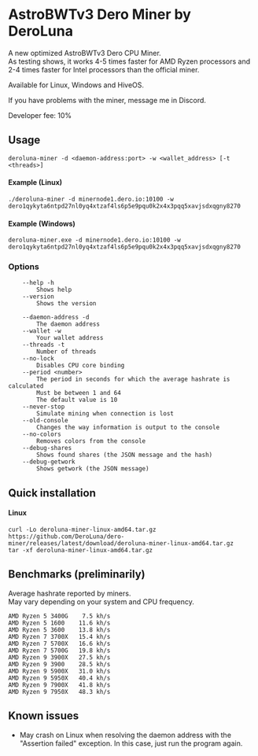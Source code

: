 # AstroBWTv3 Dero Miner by DeroLuna

A new optimized AstroBWTv3 Dero CPU Miner.\
As testing shows, it works 4-5 times faster for AMD Ryzen processors and 2-4 times faster for Intel processors than the official miner.

Available for Linux, Windows and HiveOS.

If you have problems with the miner, message me in Discord.

Developer fee: 10%

## Usage ##

```
deroluna-miner -d <daemon-address:port> -w <wallet_address> [-t <threads>]
```

#### Example (Linux)
```
./deroluna-miner -d minernode1.dero.io:10100 -w dero1qykyta6ntpd27nl0yq4xtzaf4ls6p5e9pqu0k2x4x3pqq5xavjsdxqgny8270
```
#### Example (Windows)
```
deroluna-miner.exe -d minernode1.dero.io:10100 -w dero1qykyta6ntpd27nl0yq4xtzaf4ls6p5e9pqu0k2x4x3pqq5xavjsdxqgny8270
```

### Options ###
```
    --help -h
        Shows help
    --version
        Shows the version

    --daemon-address -d
        The daemon address
    --wallet -w
        Your wallet address
    --threads -t
        Number of threads
    --no-lock
        Disables CPU core binding
    --period <number>
        The period in seconds for which the average hashrate is calculated
        Must be between 1 and 64
        The default value is 10
    --never-stop
        Simulate mining when connection is lost
    --old-console
        Changes the way information is output to the console
    --no-colors
        Removes colors from the console
    --debug-shares
        Shows found shares (the JSON message and the hash)
    --debug-getwork
        Shows getwork (the JSON message)
```

## Quick installation ##
#### Linux ####
```
curl -Lo deroluna-miner-linux-amd64.tar.gz https://github.com/DeroLuna/dero-miner/releases/latest/download/deroluna-miner-linux-amd64.tar.gz
tar -xf deroluna-miner-linux-amd64.tar.gz
```

## Benchmarks (preliminarily) ##

Average hashrate reported by miners.\
May vary depending on your system and CPU frequency.

```
AMD Ryzen 5 3400G    7.5 kh/s
AMD Ryzen 5 1600    11.6 kh/s
AMD Ryzen 5 3600    13.8 kh/s
AMD Ryzen 7 3700X   15.4 kh/s
AMD Ryzen 7 5700X   16.6 kh/s
AMD Ryzen 7 5700G   19.8 kh/s
AMD Ryzen 9 3900X   27.5 kh/s
AMD Ryzen 9 3900    28.5 kh/s
AMD Ryzen 9 5900X   31.0 kh/s
AMD Ryzen 9 5950X   40.4 kh/s
AMD Ryzen 9 7900X   41.8 kh/s
AMD Ryzen 9 7950X   48.3 kh/s
```

## Known issues
* May crash on Linux when resolving the daemon address with the "Assertion failed" exception. In this case, just run the program again.
